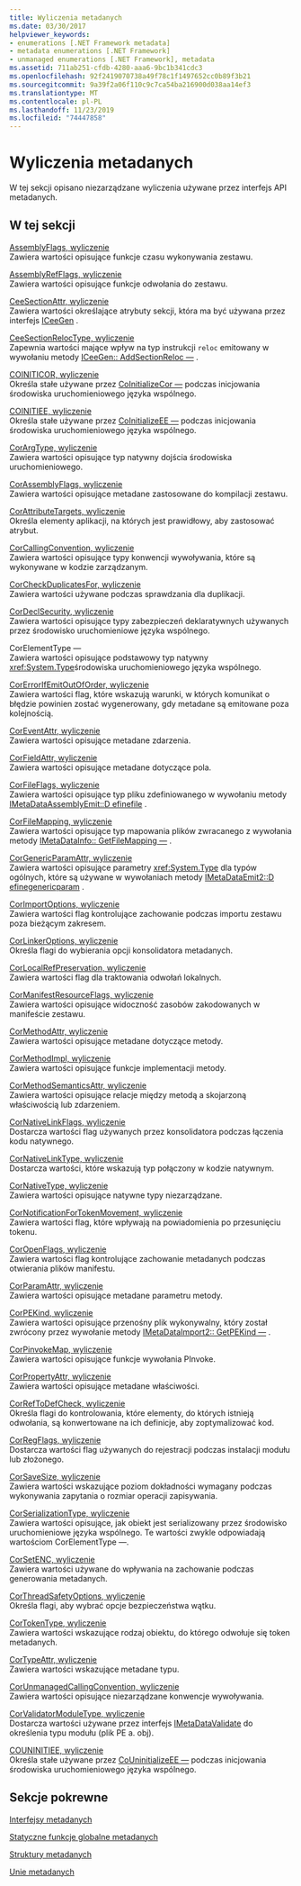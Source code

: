 ```yaml
---
title: Wyliczenia metadanych
ms.date: 03/30/2017
helpviewer_keywords:
- enumerations [.NET Framework metadata]
- metadata enumerations [.NET Framework]
- unmanaged enumerations [.NET Framework], metadata
ms.assetid: 711ab251-cfdb-4280-aaa6-9bc1b341cdc3
ms.openlocfilehash: 92f2419070738a49f78c1f1497652cc0b89f3b21
ms.sourcegitcommit: 9a39f2a06f110c9c7ca54ba216900d038aa14ef3
ms.translationtype: MT
ms.contentlocale: pl-PL
ms.lasthandoff: 11/23/2019
ms.locfileid: "74447858"
---
```

# <a name="metadata-enumerations"></a>Wyliczenia metadanych
W tej sekcji opisano niezarządzane wyliczenia używane przez interfejs API metadanych.  
  
## <a name="in-this-section"></a>W tej sekcji  
 [AssemblyFlags, wyliczenie](../../../../docs/framework/unmanaged-api/metadata/assemblyflags-enumeration.md)  
 Zawiera wartości opisujące funkcje czasu wykonywania zestawu.  
  
 [AssemblyRefFlags, wyliczenie](../../../../docs/framework/unmanaged-api/metadata/assemblyrefflags-enumeration.md)  
 Zawiera wartości opisujące funkcje odwołania do zestawu.  
  
 [CeeSectionAttr, wyliczenie](../../../../docs/framework/unmanaged-api/metadata/ceesectionattr-enumeration.md)  
 Zawiera wartości określające atrybuty sekcji, która ma być używana przez interfejs [ICeeGen](../../../../docs/framework/unmanaged-api/metadata/iceegen-interface.md) .  
  
 [CeeSectionRelocType, wyliczenie](../../../../docs/framework/unmanaged-api/metadata/ceesectionreloctype-enumeration.md)  
 Zapewnia wartości mające wpływ na typ instrukcji `reloc` emitowany w wywołaniu metody [ICeeGen:: AddSectionReloc —](../../../../docs/framework/unmanaged-api/metadata/iceegen-addsectionreloc-method.md) .  
  
 [COINITICOR, wyliczenie](../../../../docs/framework/unmanaged-api/metadata/coiniticor-enumeration.md)  
 Określa stałe używane przez [CoInitializeCor —](../../../../docs/framework/unmanaged-api/hosting/coinitializecor-function.md) podczas inicjowania środowiska uruchomieniowego języka wspólnego.  
  
 [COINITIEE, wyliczenie](../../../../docs/framework/unmanaged-api/metadata/coinitiee-enumeration.md)  
 Określa stałe używane przez [CoInitializeEE —](../../../../docs/framework/unmanaged-api/hosting/coinitializeee-function.md) podczas inicjowania środowiska uruchomieniowego języka wspólnego.  
  
 [CorArgType, wyliczenie](../../../../docs/framework/unmanaged-api/metadata/corargtype-enumeration.md)  
 Zawiera wartości opisujące typ natywny dojścia środowiska uruchomieniowego.  
  
 [CorAssemblyFlags, wyliczenie](../../../../docs/framework/unmanaged-api/metadata/corassemblyflags-enumeration.md)  
 Zawiera wartości opisujące metadane zastosowane do kompilacji zestawu.  
  
 [CorAttributeTargets, wyliczenie](../../../../docs/framework/unmanaged-api/metadata/corattributetargets-enumeration.md)  
 Określa elementy aplikacji, na których jest prawidłowy, aby zastosować atrybut.  
  
 [CorCallingConvention, wyliczenie](../../../../docs/framework/unmanaged-api/metadata/corcallingconvention-enumeration.md)  
 Zawiera wartości opisujące typy konwencji wywoływania, które są wykonywane w kodzie zarządzanym.  
  
 [CorCheckDuplicatesFor, wyliczenie](../../../../docs/framework/unmanaged-api/metadata/corcheckduplicatesfor-enumeration.md)  
 Zawiera wartości używane podczas sprawdzania dla duplikacji.  
  
 [CorDeclSecurity, wyliczenie](../../../../docs/framework/unmanaged-api/metadata/cordeclsecurity-enumeration.md)  
 Zawiera wartości opisujące typy zabezpieczeń deklaratywnych używanych przez środowisko uruchomieniowe języka wspólnego.  
  
 CorElementType —  
 Zawiera wartości opisujące podstawowy typ natywny <xref:System.Type>środowiska uruchomieniowego języka wspólnego.  
  
 [CorErrorIfEmitOutOfOrder, wyliczenie](../../../../docs/framework/unmanaged-api/metadata/corerrorifemitoutoforder-enumeration.md)  
 Zawiera wartości flag, które wskazują warunki, w których komunikat o błędzie powinien zostać wygenerowany, gdy metadane są emitowane poza kolejnością.  
  
 [CorEventAttr, wyliczenie](../../../../docs/framework/unmanaged-api/metadata/coreventattr-enumeration.md)  
 Zawiera wartości opisujące metadane zdarzenia.  
  
 [CorFieldAttr, wyliczenie](../../../../docs/framework/unmanaged-api/metadata/corfieldattr-enumeration.md)  
 Zawiera wartości opisujące metadane dotyczące pola.  
  
 [CorFileFlags, wyliczenie](../../../../docs/framework/unmanaged-api/metadata/corfileflags-enumeration.md)  
 Zawiera wartości opisujące typ pliku zdefiniowanego w wywołaniu metody [IMetaDataAssemblyEmit::D efinefile](../../../../docs/framework/unmanaged-api/metadata/imetadataassemblyemit-definefile-method.md) .  
  
 [CorFileMapping, wyliczenie](../../../../docs/framework/unmanaged-api/metadata/corfilemapping-enumeration.md)  
 Zawiera wartości opisujące typ mapowania plików zwracanego z wywołania metody [IMetaDataInfo:: GetFileMapping —](../../../../docs/framework/unmanaged-api/metadata/imetadatainfo-getfilemapping-method.md) .  
  
 [CorGenericParamAttr, wyliczenie](../../../../docs/framework/unmanaged-api/metadata/corgenericparamattr-enumeration.md)  
 Zawiera wartości opisujące parametry <xref:System.Type> dla typów ogólnych, które są używane w wywołaniach metody [IMetaDataEmit2::D efinegenericparam](../../../../docs/framework/unmanaged-api/metadata/imetadataemit2-definegenericparam-method.md) .  
  
 [CorImportOptions, wyliczenie](../../../../docs/framework/unmanaged-api/metadata/corimportoptions-enumeration.md)  
 Zawiera wartości flag kontrolujące zachowanie podczas importu zestawu poza bieżącym zakresem.  
  
 [CorLinkerOptions, wyliczenie](../../../../docs/framework/unmanaged-api/metadata/corlinkeroptions-enumeration.md)  
 Określa flagi do wybierania opcji konsolidatora metadanych.  
  
 [CorLocalRefPreservation, wyliczenie](../../../../docs/framework/unmanaged-api/metadata/corlocalrefpreservation-enumeration.md)  
 Zawiera wartości flag dla traktowania odwołań lokalnych.  
  
 [CorManifestResourceFlags, wyliczenie](../../../../docs/framework/unmanaged-api/metadata/cormanifestresourceflags-enumeration.md)  
 Zawiera wartości opisujące widoczność zasobów zakodowanych w manifeście zestawu.  
  
 [CorMethodAttr, wyliczenie](../../../../docs/framework/unmanaged-api/metadata/cormethodattr-enumeration.md)  
 Zawiera wartości opisujące metadane dotyczące metody.  
  
 [CorMethodImpl, wyliczenie](../../../../docs/framework/unmanaged-api/metadata/cormethodimpl-enumeration.md)  
 Zawiera wartości opisujące funkcje implementacji metody.  
  
 [CorMethodSemanticsAttr, wyliczenie](../../../../docs/framework/unmanaged-api/metadata/cormethodsemanticsattr-enumeration.md)  
 Zawiera wartości opisujące relacje między metodą a skojarzoną właściwością lub zdarzeniem.  
  
 [CorNativeLinkFlags, wyliczenie](../../../../docs/framework/unmanaged-api/metadata/cornativelinkflags-enumeration.md)  
 Dostarcza wartości flag używanych przez konsolidatora podczas łączenia kodu natywnego.  
  
 [CorNativeLinkType, wyliczenie](../../../../docs/framework/unmanaged-api/metadata/cornativelinktype-enumeration.md)  
 Dostarcza wartości, które wskazują typ połączony w kodzie natywnym.  
  
 [CorNativeType, wyliczenie](../../../../docs/framework/unmanaged-api/metadata/cornativetype-enumeration.md)  
 Zawiera wartości opisujące natywne typy niezarządzane.  
  
 [CorNotificationForTokenMovement, wyliczenie](../../../../docs/framework/unmanaged-api/metadata/cornotificationfortokenmovement-enumeration.md)  
 Zawiera wartości flag, które wpływają na powiadomienia po przesunięciu tokenu.  
  
 [CorOpenFlags, wyliczenie](../../../../docs/framework/unmanaged-api/metadata/coropenflags-enumeration.md)  
 Zawiera wartości flag kontrolujące zachowanie metadanych podczas otwierania plików manifestu.  
  
 [CorParamAttr, wyliczenie](../../../../docs/framework/unmanaged-api/metadata/corparamattr-enumeration.md)  
 Zawiera wartości opisujące metadane parametru metody.  
  
 [CorPEKind, wyliczenie](../../../../docs/framework/unmanaged-api/metadata/corpekind-enumeration.md)  
 Zawiera wartości opisujące przenośny plik wykonywalny, który został zwrócony przez wywołanie metody [IMetaDataImport2:: GetPEKind —](../../../../docs/framework/unmanaged-api/metadata/imetadataimport2-getpekind-method.md) .  
  
 [CorPinvokeMap, wyliczenie](../../../../docs/framework/unmanaged-api/metadata/corpinvokemap-enumeration.md)  
 Zawiera wartości opisujące funkcje wywołania PInvoke.  
  
 [CorPropertyAttr, wyliczenie](../../../../docs/framework/unmanaged-api/metadata/corpropertyattr-enumeration.md)  
 Zawiera wartości opisujące metadane właściwości.  
  
 [CorRefToDefCheck, wyliczenie](../../../../docs/framework/unmanaged-api/metadata/correftodefcheck-enumeration.md)  
 Określa flagi do kontrolowania, które elementy, do których istnieją odwołania, są konwertowane na ich definicje, aby zoptymalizować kod.  
  
 [CorRegFlags, wyliczenie](../../../../docs/framework/unmanaged-api/metadata/corregflags-enumeration.md)  
 Dostarcza wartości flag używanych do rejestracji podczas instalacji modułu lub złożonego.  
  
 [CorSaveSize, wyliczenie](../../../../docs/framework/unmanaged-api/metadata/corsavesize-enumeration.md)  
 Zawiera wartości wskazujące poziom dokładności wymagany podczas wykonywania zapytania o rozmiar operacji zapisywania.  
  
 [CorSerializationType, wyliczenie](../../../../docs/framework/unmanaged-api/metadata/corserializationtype-enumeration.md)  
 Zawiera wartości opisujące, jak obiekt jest serializowany przez środowisko uruchomieniowe języka wspólnego. Te wartości zwykle odpowiadają wartościom CorElementType —.  
  
 [CorSetENC, wyliczenie](../../../../docs/framework/unmanaged-api/metadata/corsetenc-enumeration.md)  
 Zawiera wartości używane do wpływania na zachowanie podczas generowania metadanych.  
  
 [CorThreadSafetyOptions, wyliczenie](../../../../docs/framework/unmanaged-api/metadata/corthreadsafetyoptions-enumeration.md)  
 Określa flagi, aby wybrać opcje bezpieczeństwa wątku.  
  
 [CorTokenType, wyliczenie](../../../../docs/framework/unmanaged-api/metadata/cortokentype-enumeration.md)  
 Zawiera wartości wskazujące rodzaj obiektu, do którego odwołuje się token metadanych.  
  
 [CorTypeAttr, wyliczenie](../../../../docs/framework/unmanaged-api/metadata/cortypeattr-enumeration.md)  
 Zawiera wartości wskazujące metadane typu.  
  
 [CorUnmanagedCallingConvention, wyliczenie](../../../../docs/framework/unmanaged-api/metadata/corunmanagedcallingconvention-enumeration.md)  
 Zawiera wartości opisujące niezarządzane konwencje wywoływania.  
  
 [CorValidatorModuleType, wyliczenie](../../../../docs/framework/unmanaged-api/metadata/corvalidatormoduletype-enumeration.md)  
 Dostarcza wartości używane przez interfejs [IMetaDataValidate](../../../../docs/framework/unmanaged-api/metadata/imetadatavalidate-interface.md) do określenia typu modułu (plik PE a. obj).  
  
 [COUNINITIEE, wyliczenie](../../../../docs/framework/unmanaged-api/metadata/couninitiee-enumeration.md)  
 Określa stałe używane przez [CoUninitializeEE —](../../../../docs/framework/unmanaged-api/hosting/couninitializeee-function.md) podczas inicjowania środowiska uruchomieniowego języka wspólnego.  
  
## <a name="related-sections"></a>Sekcje pokrewne  
 [Interfejsy metadanych](../../../../docs/framework/unmanaged-api/metadata/metadata-interfaces.md)  
  
 [Statyczne funkcje globalne metadanych](../../../../docs/framework/unmanaged-api/metadata/metadata-global-static-functions.md)  
  
 [Struktury metadanych](../../../../docs/framework/unmanaged-api/metadata/metadata-structures.md)  
  
 [Unie metadanych](../../../../docs/framework/unmanaged-api/metadata/metadata-unions.md)
